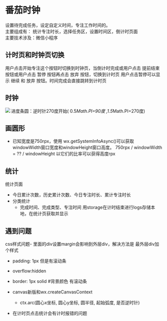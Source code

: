 # 番茄时钟
设置待完成任务，设定自定义时间，专注工作时间的。  
主要组成有： 统计专注时长，选择任务区，设置时间区，倒计时页面  
主要技术涉及：微信小程序

## 计时页和时钟页切换
用户点击开始专注这个按钮时切换到时钟页，当倒计时完成或用户点击 提前结束 按钮或用户点击 暂停 按钮再点击 放弃 按钮，切换到计时页
用户点击暂停可以显示 继续 和 放弃 按钮。时间完成会直接跳转到计时页

## 时钟
进度条圆：逆时针270度开始( 0.5*Math.PI=90度 ,1.5*Math.PI=270度)
<img src='./canvas_arc.jpg' align='left'/>

## 画圆形 
- 已知宽度是750rpx，使用 wx.getSystemInfoAsync()可以获取	windowWidth窗口宽度和windowHeight窗口高度。
750rpx / windowWidth = ?? / windowHeight 以它们的比率可以获得高度rpx

## 统计
统计页面
- 今日累计次数，历史累计次数、今日专注时长、累计专注时长
- 分类统计 
  - 完成时间、完成类型、专注时间
用storage在计时结束进行logs存储本地，在统计页获取并显示


## 遇到问题
css样式问题- 里面的div设置margin会影响到外层div，解决方法是
最外层div加个样式
- padding: 1px 但是有滚动条
- overflow:hidden 
- border: 1px solid #背景颜色 有滚动条

- canvas新版和wx.createCanvasContext 
  - ctx.arc(圆心x坐标, 圆心y坐标, 圆半径, 起始弧度, 是否逆时针)

- 在计时页点击统计会有计时报错的问题